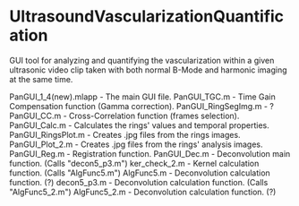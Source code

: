 # UltrasoundVascularizationQuantification
GUI tool for analyzing and quantifying the vascularization within a given ultrasonic video clip taken with both normal B-Mode and harmonic imaging at the same time.

PanGUI_1_4(new).mlapp - The main GUI file.
PanGUI_TGC.m - Time Gain Compensation function (Gamma correction).
PanGUI_RingSegImg.m - ?
PanGUI_CC.m - Cross-Correlation function (frames selection).
PanGUI_Calc.m - Calculates the rings' values and temporal properties.
PanGUI_RingsPlot.m - Creates .jpg files from the rings images.
PanGUI_Plot_2.m - Creates .jpg files from the rings' analysis images.
PanGUI_Reg.m - Registration function.
PanGUI_Dec.m - Deconvolution main function. (Calls "decon5_p3.m")
ker_check_2.m - Kernel calculation function. (Calls "AlgFunc5.m")
AlgFunc5.m - Deconvolution calculation function. (?)
decon5_p3.m - Deconvolution calculation function. (Calls "AlgFunc5_2.m")
AlgFunc5_2.m - Deconvolution calculation function. (?)

